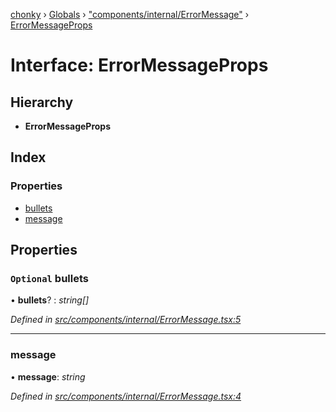 [chonky](../README.md) › [Globals](../globals.md) › ["components/internal/ErrorMessage"](../modules/_components_internal_errormessage_.md) › [ErrorMessageProps](_components_internal_errormessage_.errormessageprops.md)

# Interface: ErrorMessageProps

## Hierarchy

* **ErrorMessageProps**

## Index

### Properties

* [bullets](_components_internal_errormessage_.errormessageprops.md#optional-bullets)
* [message](_components_internal_errormessage_.errormessageprops.md#message)

## Properties

### `Optional` bullets

• **bullets**? : *string[]*

*Defined in [src/components/internal/ErrorMessage.tsx:5](https://github.com/TimboKZ/Chonky/blob/84f690f/src/components/internal/ErrorMessage.tsx#L5)*

___

###  message

• **message**: *string*

*Defined in [src/components/internal/ErrorMessage.tsx:4](https://github.com/TimboKZ/Chonky/blob/84f690f/src/components/internal/ErrorMessage.tsx#L4)*
